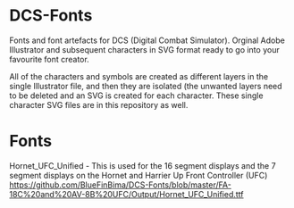 # DCS-Fonts
Fonts and font artefacts for DCS (Digital Combat Simulator).  Orginal Adobe Illustrator and subsequent characters in SVG format ready to go into your favourite font creator.

All of the characters and symbols are created as different layers in the single Illustrator file, and then they are isolated (the unwanted layers need to be deleted and an SVG is created for each character.  These single character SVG files are in this repository as well.

# Fonts
Hornet_UFC_Unified - This is used for the 16 segment displays and the 7 segment displays on the Hornet and Harrier Up Front Controller (UFC)
https://github.com/BlueFinBima/DCS-Fonts/blob/master/FA-18C%20and%20AV-8B%20UFC/Output/Hornet_UFC_Unified.ttf

